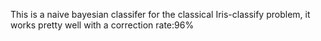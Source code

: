 This is a naive bayesian classifer for the classical Iris-classify problem,
it works pretty well with a correction rate:96%